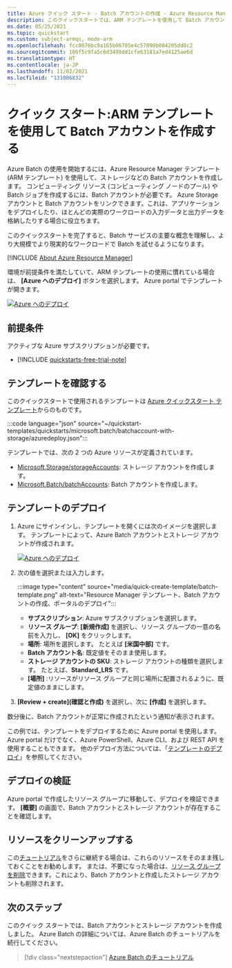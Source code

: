 ```yaml
---
title: Azure クイック スタート - Batch アカウントの作成 - Azure Resource Manager テンプレート
description: このクイックスタートでは、ARM テンプレートを使用して Batch アカウントを作成する方法を示します。
ms.date: 05/25/2021
ms.topic: quickstart
ms.custom: subject-armqs, mode-arm
ms.openlocfilehash: fcc0876bc9a165b06705e4c57090b084205dd0c2
ms.sourcegitcommit: 106f5c9fa5c6d3498dd1cfe63181a7ed4125ae6d
ms.translationtype: HT
ms.contentlocale: ja-JP
ms.lasthandoff: 11/02/2021
ms.locfileid: "131086832"
---
```

# <a name="quickstart-create-a-batch-account-by-using-arm-template"></a>クイック スタート:ARM テンプレートを使用して Batch アカウントを作成する

Azure Batch の使用を開始するには、Azure Resource Manager テンプレート (ARM テンプレート) を使用して、ストレージなどの Batch アカウントを作成します。 コンピューティング リソース (コンピューティング ノードのプール) や Batch ジョブを作成するには、Batch アカウントが必要です。 Azure Storage アカウントと Batch アカウントをリンクできます。これは、アプリケーションをデプロイしたり、ほとんどの実際のワークロードの入力データと出力データを格納したりする場合に役立ちます。

このクイックスタートを完了すると、Batch サービスの主要な概念を理解し、より大規模でより現実的なワークロードで Batch を試せるようになります。

[!INCLUDE [About Azure Resource Manager](../../includes/resource-manager-quickstart-introduction.md)]

環境が前提条件を満たしていて、ARM テンプレートの使用に慣れている場合は、 **[Azure へのデプロイ]** ボタンを選択します。 Azure portal でテンプレートが開きます。

[![Azure へのデプロイ](../media/template-deployments/deploy-to-azure.svg)](https://portal.azure.com/#create/Microsoft.Template/uri/https%3A%2F%2Fraw.githubusercontent.com%2FAzure%2Fazure-quickstart-templates%2Fmaster%2Fquickstarts%2Fmicrosoft.batch%2Fbatchaccount-with-storage%2Fazuredeploy.json)

## <a name="prerequisites"></a>前提条件

アクティブな Azure サブスクリプションが必要です。

- [!INCLUDE [quickstarts-free-trial-note](../../includes/quickstarts-free-trial-note.md)]

## <a name="review-the-template"></a>テンプレートを確認する

このクイックスタートで使用されるテンプレートは [Azure クイックスタート テンプレート](https://azure.microsoft.com/resources/templates/batchaccount-with-storage/)からのものです。

:::code language="json" source="~/quickstart-templates/quickstarts/microsoft.batch/batchaccount-with-storage/azuredeploy.json":::

テンプレートでは、次の 2 つの Azure リソースが定義されています。

- [Microsoft.Storage/storageAccounts](/azure/templates/microsoft.storage/storageaccounts): ストレージ アカウントを作成します。
- [Microsoft.Batch/batchAccounts](/azure/templates/microsoft.batch/batchaccounts): Batch アカウントを作成します。

## <a name="deploy-the-template"></a>テンプレートのデプロイ

1. Azure にサインインし、テンプレートを開くには次のイメージを選択します。 テンプレートによって、Azure Batch アカウントとストレージ アカウントが作成されます。

   [![Azure へのデプロイ](../media/template-deployments/deploy-to-azure.svg)](https://portal.azure.com/#create/Microsoft.Template/uri/https%3A%2F%2Fraw.githubusercontent.com%2FAzure%2Fazure-quickstart-templates%2Fmaster%2Fquickstarts%2Fmicrosoft.batch%2Fbatchaccount-with-storage%2Fazuredeploy.json)

1. 次の値を選択または入力します。

   :::image type="content" source="media/quick-create-template/batch-template.png" alt-text="Resource Manager テンプレート、Batch アカウントの作成、ポータルのデプロイ":::

   - **サブスクリプション**: Azure サブスクリプションを選択します。
   - **リソース グループ**: **[新規作成]** を選択し、リソース グループの一意の名前を入力し、 **[OK]** をクリックします。
   - **場所**: 場所を選択します。 たとえば **[米国中部]** です。
   - **Batch アカウント名**: 既定値をそのまま使用します。
   - **ストレージ アカウントの SKU**: ストレージ アカウントの種類を選択します。 たとえば、**Standard_LRS** です。
   - **[場所]** :リソースがリソース グループと同じ場所に配置されるように、既定値のままにします。

1. **[Review + create]\(確認と作成\)** を選択し、次に **[作成]** を選択します。

数分後に、Batch アカウントが正常に作成されたという通知が表示されます。

この例では、テンプレートをデプロイするために Azure portal を使用します。 Azure portal だけでなく、Azure PowerShell、Azure CLI、および REST API を使用することもできます。 他のデプロイ方法については、「[テンプレートのデプロイ](../azure-resource-manager/templates/deploy-powershell.md)」を参照してください。

## <a name="validate-the-deployment"></a>デプロイの検証

Azure portal で作成したリソース グループに移動して、デプロイを検証できます。 **[概要]** の画面で、Batch アカウントとストレージ アカウントが存在することを確認します。

## <a name="clean-up-resources"></a>リソースをクリーンアップする

この[チュートリアル](./tutorial-parallel-dotnet.md)をさらに継続する場合は、これらのリソースをそのまま残しておくことをお勧めします。 または、不要になった場合は、[リソース グループを削除](../azure-resource-manager/management/delete-resource-group.md?tabs=azure-portal#delete-resource-group)できます。これにより、Batch アカウントと作成したストレージ アカウントも削除されます。

## <a name="next-steps"></a>次のステップ

このクイック スタートでは、Batch アカウントとストレージ アカウントを作成しました。 Azure Batch の詳細については、Azure Batch のチュートリアルを続行してください。

> [!div class="nextstepaction"]
> [Azure Batch のチュートリアル](./tutorial-parallel-dotnet.md)
